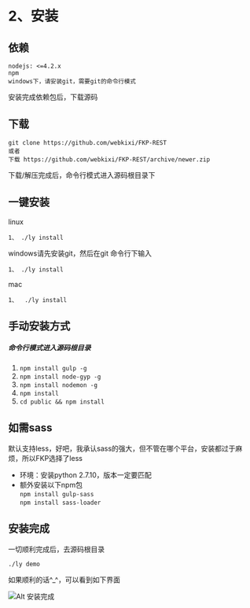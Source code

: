 # 2、安装

## 依赖
```
nodejs: <=4.2.x
npm
windows下，请安装git，需要git的命令行模式
```
安装完成依赖包后，下载源码   

## 下载  
```
git clone https://github.com/webkixi/FKP-REST
或者
下载 https://github.com/webkixi/FKP-REST/archive/newer.zip
```
下载/解压完成后，命令行模式进入源码根目录下  

## 一键安装
linux
```
1、 ./ly install         
```
windows请先安装git，然后在git 命令行下输入
```
1、 ./ly install
```
mac
```
1、  ./ly install
```

## 手动安装方式  
##### 命令行模式进入源码根目录  
1. `npm install gulp -g`
2. `npm install node-gyp -g`
3. `npm install nodemon -g`
4. `npm install`
5. `cd public && npm install`


## 如需sass  
默认支持less，好吧，我承认sass的强大，但不管在哪个平台，安装都过于麻烦，所以FKP选择了less
* 环境：安装python 2.7.10，版本一定要匹配
* 额外安装以下npm包  
`npm install gulp-sass`  
`npm install sass-loader`  

## 安装完成  
一切顺利完成后，去源码根目录
```
./ly demo
```
如果顺利的话^_^，可以看到如下界面  

![Alt 安装完成](/images/doc/install_ok.png)  
